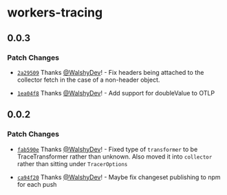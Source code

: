 # workers-tracing

## 0.0.3

### Patch Changes

- [`2a29509`](https://github.com/BlobDevelopment/workers-tracing/commit/2a29509aa0dac8855a45826645e775d329160fc2) Thanks [@WalshyDev](https://github.com/WalshyDev)! - Fix headers being attached to the collector fetch in the case of a non-header object.

- [`1ea04f8`](https://github.com/BlobDevelopment/workers-tracing/commit/1ea04f828ec04d6d089c9c3a2e6deb3e75f4aeb4) Thanks [@WalshyDev](https://github.com/WalshyDev)! - Add support for doubleValue to OTLP

## 0.0.2

### Patch Changes

- [`fab590e`](https://github.com/BlobDevelopment/workers-tracing/commit/fab590e6c2b5f841053df774d01567362a150a48) Thanks [@WalshyDev](https://github.com/WalshyDev)! - Fixed type of `transformer` to be TraceTransformer rather than unknown. Also moved it into `collector` rather than sitting under `TracerOptions`

- [`ca94f20`](https://github.com/BlobDevelopment/workers-tracing/commit/ca94f208b257c30474006131bfe3be8e8b860839) Thanks [@WalshyDev](https://github.com/WalshyDev)! - Maybe fix changeset publishing to npm for each push
